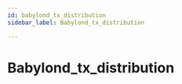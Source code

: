 ```yaml
---
id: babylond_tx_distribution
sidebar_label: Babylond_tx_distribution

---
```


# Babylond_tx_distribution